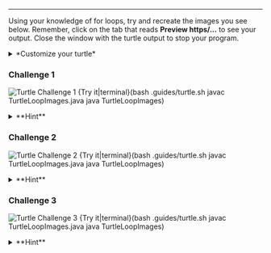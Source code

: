 ---

Using your knowledge of for loops, try and recreate the images you see below. Remember, click on the tab that reads **Preview https/...** to see your output. Close the window with the turtle output to stop your program.

<details><summary>*Customize your turtle*</summary><ul><li>`t.penColor("red")` - Takes a string for the [color](https://docs.oracle.com/javase/7/docs/api/java/awt/Color.html)</li><li>`t.shape('turtle')` - Takes one of the following strings `"turtle"`, `"circle"`, `"square"`, `"arrow"`, or `"triangle"`.</li><li>`t.speed(1)` - how many milliseconds it takes to do one action</li></ul></details>

### Challenge 1
![Turtle Challenge 1](.guides/img/turtle-challenge-1.png)
{Try it|terminal}(bash .guides/turtle.sh javac TurtleLoopImages.java java TurtleLoopImages)

<details><summary>**Hint**</summary>The trick is to find the pattern and then repeat it four times. The pattern is to go forward and then make a smaller square (with right turns) at the end. The pattern should look something like this: <img src=".guides/img/turtle-graphics-pattern-1.png"/></details>

### Challenge 2
![Turtle Challenge 2](.guides/img/turtle-challenge-2.png)
{Try it|terminal}(bash .guides/turtle.sh javac TurtleLoopImages.java java TurtleLoopImages)

<details><summary>**Hint**</summary>Since a circle has 360 degrees, you will need a loop that repeats 360 times. Be careful about how far the turtle walks. The circle can get very big, very quickly.</details>

### Challenge 3
![Turtle Challenge 3](.guides/img/turtle-challenge-3.png)
{Try it|terminal}(bash .guides/turtle.sh javac TurtleLoopImages.java java TurtleLoopImages)

<details><summary>**Hint**</summary>The pattern here is to move forward and make a right turn. The trick is, the amount to move forward needs to get bigger as the loop advances. Think of some operators that you can use to make the loop variable get a little bit bigger each iteration.</details>